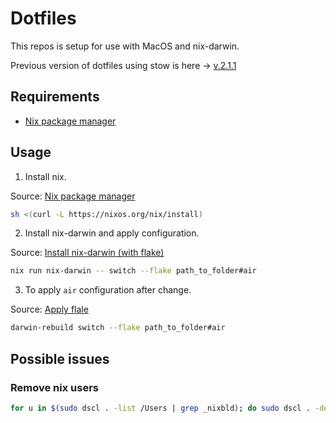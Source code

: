 # Dotfiles

This repos is setup for use with MacOS and nix-darwin.

Previous version of dotfiles using stow is here -> [v.2.1.1](https://github.com/MrRTi/dotfiles/tree/v.2.1.1)

## Requirements

- [Nix package manager](https://nixos.org/download/)

## Usage

1. Install nix.

Source: [Nix package manager](https://nixos.org/download/)

```sh
sh <(curl -L https://nixos.org/nix/install)
```
2. Install nix-darwin and apply configuration.

Source: [Install nix-darwin (with flake)](https://github.com/LnL7/nix-darwin?tab=readme-ov-file#step-2-installing-nix-darwin)

```sh
nix run nix-darwin -- switch --flake path_to_folder#air
```

3. To apply `air` configuration after change.

Source: [Apply flale](https://github.com/LnL7/nix-darwin?tab=readme-ov-file#step-3-using-nix-darwin)

```sh
darwin-rebuild switch --flake path_to_folder#air
```

## Possible issues

### Remove nix users

```sh
for u in $(sudo dscl . -list /Users | grep _nixbld); do sudo dscl . -delete "/Users/$u"; done
```
